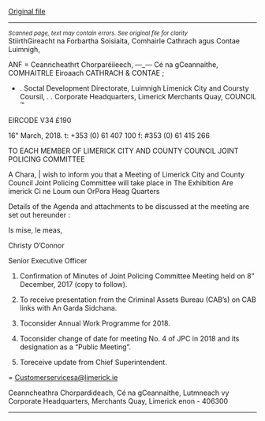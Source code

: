 [Original file](https://www.limerick.ie/sites/default/files/media/documents/2020-09/agenda-limerick-joint-policing-committee-23rd-march-2018.pdf)

---
*<small>Scanned page, text may contain errors. See original file for clarity</small>*  
StiirthGireacht na Forbartha Soisiaita,
Comhairle Cathrach agus Contae Luimnigh,

ANF = Ceanncheathrt Chorparéiieech,
 —_— Cé na gCeannaithe,
COMHAITRLE Eiroaach
CATHRACH & CONTAE ;
* . Soctal Development Directorate,
Luimnigh Limenick City and Coursty Coursil,
. . Corporate Headquarters,
Limerick Merchants Quay,
COUNCIL ™

EIRCODE V34 £190

16" March, 2018. t: +353 (0) 61 407 100
f: #353 (0) 61 415 266

TO EACH MEMBER OF LIMERICK CITY AND COUNTY COUNCIL JOINT POLICING COMMITTEE

A Chara,
| wish to inform you that a Meeting of Limerick City and County Council Joint Policing Committee will
take place in The Exhibition Are imerick Ci ne Loum oun OrPora Heag Quarters

Details of the Agenda and attachments to be discussed at the meeting are set out hereunder :

Is mise, le meas,

Christy O’Connor

Senior Executive Officer

1. Confirmation of Minutes of Joint Policing Committee Meeting held on 8” December, 2017
(copy to follow).

2. To receive presentation from the Criminal Assets Bureau (CAB’s) on CAB links with An Garda
Sidchana.
3. Toconsider Annual Work Programme for 2018.

4. Toconsider change of date for meeting No. 4 of JPC in 2018 and its designation as a “Public
Meeting”.

5. Toreceive update from Chief Superintendent.

= Customerservicesa@limerick.ie

Ceanncheathra Chorpardideach, Cé na gCeannaithe, Lutmneach vy
Corporate Headquarters, Merchants Quay, Limerick enon - 406300


---
